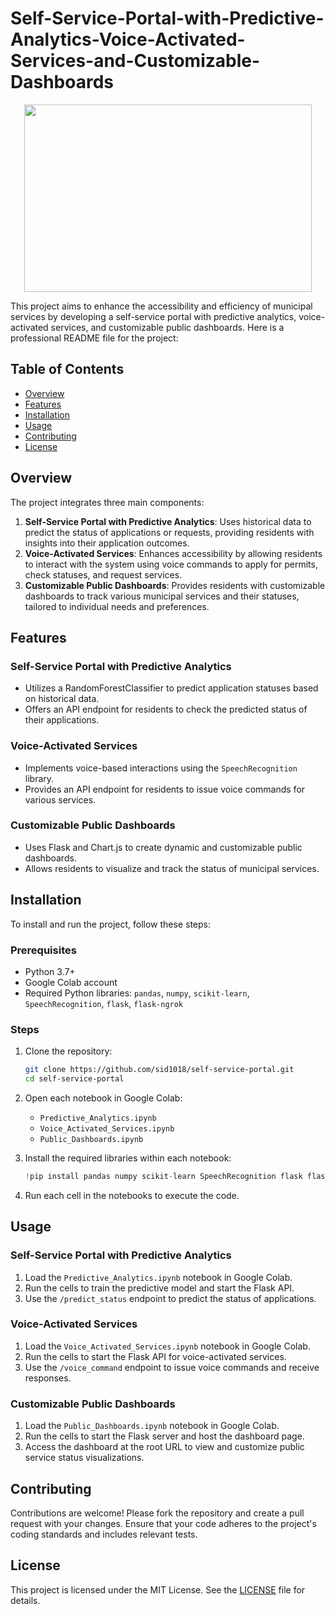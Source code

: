 # Self-Service-Portal-with-Predictive-Analytics-Voice-Activated-Services-and-Customizable-Dashboards
<p align="center">
  <img width="460" height="300" src="https://github.com/user-attachments/assets/a3b1543e-0eb5-4fd2-8280-9fd3342d650b"
>
</p>
This project aims to enhance the accessibility and efficiency of municipal services by developing a self-service portal with predictive analytics, voice-activated services, and customizable public dashboards.
Here is a professional README file for the project:

## Table of Contents
- [Overview](#overview)
- [Features](#features)
- [Installation](#installation)
- [Usage](#usage)
- [Contributing](#contributing)
- [License](#license)

## Overview
The project integrates three main components:
1. **Self-Service Portal with Predictive Analytics**: Uses historical data to predict the status of applications or requests, providing residents with insights into their application outcomes.
2. **Voice-Activated Services**: Enhances accessibility by allowing residents to interact with the system using voice commands to apply for permits, check statuses, and request services.
3. **Customizable Public Dashboards**: Provides residents with customizable dashboards to track various municipal services and their statuses, tailored to individual needs and preferences.

## Features
### Self-Service Portal with Predictive Analytics
- Utilizes a RandomForestClassifier to predict application statuses based on historical data.
- Offers an API endpoint for residents to check the predicted status of their applications.

### Voice-Activated Services
- Implements voice-based interactions using the `SpeechRecognition` library.
- Provides an API endpoint for residents to issue voice commands for various services.

### Customizable Public Dashboards
- Uses Flask and Chart.js to create dynamic and customizable public dashboards.
- Allows residents to visualize and track the status of municipal services.

## Installation
To install and run the project, follow these steps:

### Prerequisites
- Python 3.7+
- Google Colab account
- Required Python libraries: `pandas`, `numpy`, `scikit-learn`, `SpeechRecognition`, `flask`, `flask-ngrok`

### Steps
1. Clone the repository:
   ```sh
   git clone https://github.com/sid1018/self-service-portal.git
   cd self-service-portal
   ```

2. Open each notebook in Google Colab:
   - `Predictive_Analytics.ipynb`
   - `Voice_Activated_Services.ipynb`
   - `Public_Dashboards.ipynb`

3. Install the required libraries within each notebook:
   ```python
   !pip install pandas numpy scikit-learn SpeechRecognition flask flask-ngrok
   ```

4. Run each cell in the notebooks to execute the code.

## Usage
### Self-Service Portal with Predictive Analytics
1. Load the `Predictive_Analytics.ipynb` notebook in Google Colab.
2. Run the cells to train the predictive model and start the Flask API.
3. Use the `/predict_status` endpoint to predict the status of applications.

### Voice-Activated Services
1. Load the `Voice_Activated_Services.ipynb` notebook in Google Colab.
2. Run the cells to start the Flask API for voice-activated services.
3. Use the `/voice_command` endpoint to issue voice commands and receive responses.

### Customizable Public Dashboards
1. Load the `Public_Dashboards.ipynb` notebook in Google Colab.
2. Run the cells to start the Flask server and host the dashboard page.
3. Access the dashboard at the root URL to view and customize public service status visualizations.

## Contributing
Contributions are welcome! Please fork the repository and create a pull request with your changes. Ensure that your code adheres to the project's coding standards and includes relevant tests.

## License
This project is licensed under the MIT License. See the [LICENSE](LICENSE) file for details.
